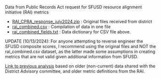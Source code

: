 Data from Public Records Act request for SFUSD resource alignment initiative (RAI) metrics

- [RAI_CPRA_response_july2024.zip](RAI_CPRA_response_july2024.zip) : Original files received from district
- [rai_combined.csv](rai_combined.csv) : Compilation of data in one file
- [rai_combined_fields.txt](rai_combined_fields.txt) : Data dictionary for CSV file above.

UPDATE (10/13/2024): For anyone attempting to reverse engineer the SFUSD composite scores, I recommend using the original files and NOT the rai_combined.csv dataset, as the latter made some assumptions in creating metrics that are not valid given additional information from SFUSD.


[Link to previous analysis](sfusd_rai_comments.html) based on older (non-current) data shared with the District Advisory committee, and older metric definitions from the RAI.
